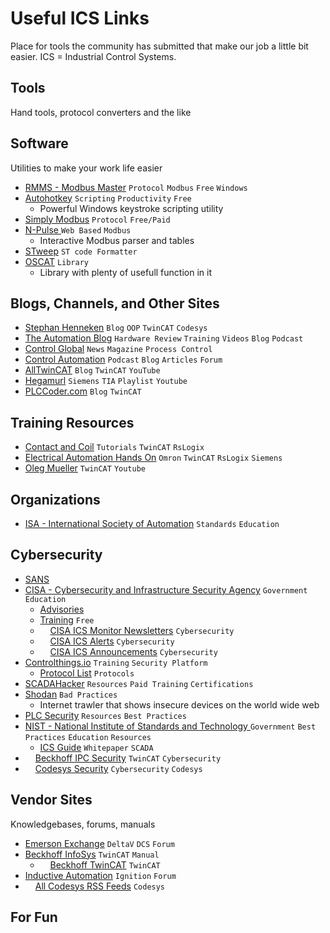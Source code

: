 # Useful ICS Links
Place for tools the community has submitted that make our job a little bit easier. ICS = Industrial Control Systems.

## Tools
Hand tools, protocol converters and the like


## Software
Utilities to make your work life easier

* [RMMS - Modbus Master](http://www.en.radzio.dxp.pl/modbus-master-simulator/) `Protocol` `Modbus` `Free` `Windows`
* [Autohotkey](https://www.autohotkey.com/) `Scripting` `Productivity` `Free`
   * Powerful Windows keystroke scripting utility
* [Simply Modbus](http://www.simplymodbus.ca/download.htm) `Protocol` `Free/Paid`
* [N-Pulse ](https://npulse.net/en/online-modbus) `Web Based` `Modbus` 
   * Interactive Modbus parser and tables
* [STweep](https://www.stweep.com/) `ST code Formatter`
* [OSCAT](http://www.oscat.de/) `Library`
   * Library with plenty of usefull function in it

## Blogs, Channels, and Other Sites
* [Stephan Henneken](https://stefanhenneken.net/) `Blog` `OOP` `TwinCAT` `Codesys`
* [The Automation Blog](https://theautomationblog.com/) `Hardware Review` `Training` `Videos` `Blog` `Podcast`
* [Control Global](https://www.controlglobal.com/) `News` `Magazine` `Process Control`
* [Control Automation](https://control.com) `Podcast` `Blog` `Articles` `Forum`
* [AllTwinCAT](https://alltwincat.com/) `Blog` `TwinCAT` `YouTube`
* [Hegamurl](https://www.youtube.com/channel/UC1P4ACs0hsr7AWcl-mWKQbQ/playlists) `Siemens` `TIA` `Playlist` `Youtube`
* [PLCCoder.com](https://www.plccoder.com) `Blog` `TwinCAT`


## Training Resources
* [Contact and Coil](https://www.contactandcoil.com/) `Tutorials` `TwinCAT` `RsLogix`
* [Electrical Automation Hands On](https://www.youtube.com/channel/UCZqe2O5oBpas73BVdwHTiCA/featured) `Omron` `TwinCAT` `RsLogix` `Siemens`
* [Oleg Mueller](https://www.youtube.com/channel/UCHvABpkd825kAtaDxnhE-tg/featured) `TwinCAT` `Youtube`

## Organizations
* [ISA - International Society of Automation](https://www.isa.org) `Standards` `Education`

## Cybersecurity
* [SANS](https://www.sans.org/industrial-control-systems-security/)
* [CISA - Cybersecurity and Infrastructure Security Agency](https://www.cisa.gov/) `Government` `Education`
   * [Advisories](https://www.cisa.gov/uscert/ics)
   * [Training](https://niccs.cisa.gov/training) `Free`
   * <img src="https://rss.com/blog/wp-content/uploads/2019/10/social_style_3_rss-512-1.png" width="12" height="12"> [CISA ICS Monitor Newsletters](https://www.us-cert.gov/ics/monitors/monitors.xml) `Cybersecurity`
   * <img src="https://rss.com/blog/wp-content/uploads/2019/10/social_style_3_rss-512-1.png" width="12" height="12"> [CISA ICS Alerts](https://www.us-cert.gov/ics/alerts/alerts.xml) `Cybersecurity` 
   * <img src="https://rss.com/blog/wp-content/uploads/2019/10/social_style_3_rss-512-1.png" width="12" height="12"> [CISA ICS Announcements](https://www.us-cert.gov/ics/announcements/announcements.xml) `Cybersecurity`
* [Controlthings.io](https://www.controlthings.io) `Training` `Security Platform`
   * [Protocol List](https://docs.google.com/spreadsheets/d/1G3WStQJpTKe6DfQlq7knpZSK8AcxG4eQDj1HLk8LZq0/edit#gid=0) `Protocols`
* [SCADAHacker](https://scadahacker.com/) `Resources` `Paid Training` `Certifications`
* [Shodan](https://www.shodan.io/) `Bad Practices`
   * Internet trawler that shows insecure devices on the world wide web
* [PLC Security](https://plc-security.com/) `Resources` `Best Practices`
* [NIST - National Institute of Standards and Technology ](https://www.nist.gov/) `Government` `Best Practices` `Education` `Resources`
    * [ICS Guide](https://www.nist.gov/publications/guide-industrial-control-systems-ics-security) `Whitepaper` `SCADA`
* <img src="https://rss.com/blog/wp-content/uploads/2019/10/social_style_3_rss-512-1.png" width="12" height="12"> [Beckhoff IPC Security](https://www.beckhoff.com/en-en/company/news/rss-feeds/rss-ipc-security/beckhoff_ipc_security_rss_feed.xml) `TwinCAT` `Cybersecurity`
* <img src="https://rss.com/blog/wp-content/uploads/2019/10/social_style_3_rss-512-1.png" width="12" height="12"> [Codesys Security](https://www.codesys.com/rss/codesys-security-advisories.html) `Cybersecurity` `Codesys`

## Vendor Sites
Knowledgebases, forums, manuals

* [Emerson Exchange](https://emersonexchange365.com/) `DeltaV` `DCS` `Forum`
* [Beckhoff InfoSys](https://infosys.beckhoff.com/) `TwinCAT` `Manual`
   * <img src="https://rss.com/blog/wp-content/uploads/2019/10/social_style_3_rss-512-1.png" width="12" height="12"> [Beckhoff TwinCAT](https://www.beckhoff.com/english/rss/beckhoff-twincat-rss-feed.xml) `TwinCAT`
* [Inductive Automation](https://forum.inductiveautomation.com/) `Ignition` `Forum`
* <img src="https://rss.com/blog/wp-content/uploads/2019/10/social_style_3_rss-512-1.png" width="12" height="12"> [All Codesys RSS Feeds](http://www.codesys.com/rss/all-codesys-feeds.html?type=100) `Codesys`

## For Fun
